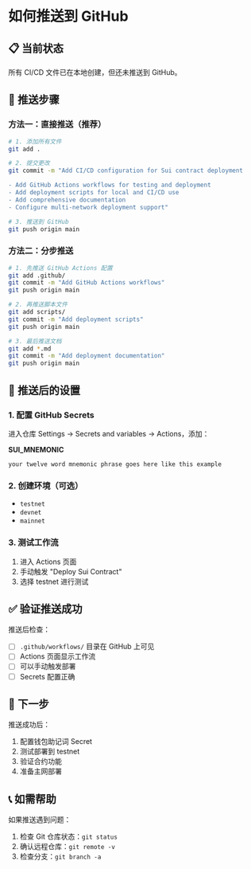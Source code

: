 # 如何推送到 GitHub

## 📋 当前状态
所有 CI/CD 文件已在本地创建，但还未推送到 GitHub。

## 🔄 推送步骤

### 方法一：直接推送（推荐）
```bash
# 1. 添加所有文件
git add .

# 2. 提交更改
git commit -m "Add CI/CD configuration for Sui contract deployment

- Add GitHub Actions workflows for testing and deployment
- Add deployment scripts for local and CI/CD use
- Add comprehensive documentation
- Configure multi-network deployment support"

# 3. 推送到 GitHub
git push origin main
```

### 方法二：分步推送
```bash
# 1. 先推送 GitHub Actions 配置
git add .github/
git commit -m "Add GitHub Actions workflows"
git push origin main

# 2. 再推送脚本文件
git add scripts/
git commit -m "Add deployment scripts"
git push origin main

# 3. 最后推送文档
git add *.md
git commit -m "Add deployment documentation"
git push origin main
```

## 🔧 推送后的设置

### 1. 配置 GitHub Secrets
进入仓库 Settings → Secrets and variables → Actions，添加：

**SUI_MNEMONIC**
```
your twelve word mnemonic phrase goes here like this example
```

### 2. 创建环境（可选）
- `testnet`
- `devnet` 
- `mainnet`

### 3. 测试工作流
1. 进入 Actions 页面
2. 手动触发 "Deploy Sui Contract"
3. 选择 testnet 进行测试

## ✅ 验证推送成功

推送后检查：
- [ ] `.github/workflows/` 目录在 GitHub 上可见
- [ ] Actions 页面显示工作流
- [ ] 可以手动触发部署
- [ ] Secrets 配置正确

## 🎯 下一步

推送成功后：
1. 配置钱包助记词 Secret
2. 测试部署到 testnet
3. 验证合约功能
4. 准备主网部署

## 📞 如需帮助

如果推送遇到问题：
1. 检查 Git 仓库状态：`git status`
2. 确认远程仓库：`git remote -v`
3. 检查分支：`git branch -a`